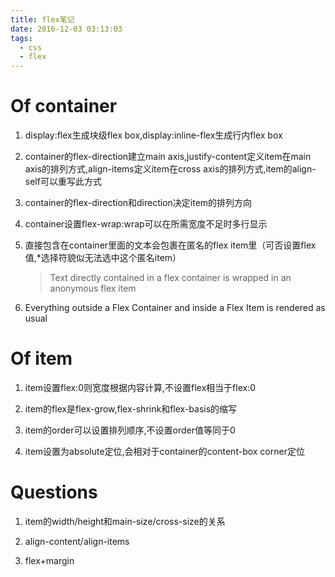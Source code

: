 ```yaml
---
title: flex笔记
date: 2016-12-03 03:13:03
tags: 
  - css 
  - flex
---
```


# Of container

1. display:flex生成块级flex box,display:inline-flex生成行内flex box

2. container的flex-direction建立main axis,justify-content定义item在main axis的排列方式,align-items定义item在cross axis的排列方式,item的align-self可以重写此方式

3. container的flex-direction和direction决定item的排列方向

4. container设置flex-wrap:wrap可以在所需宽度不足时多行显示

5. 直接包含在container里面的文本会包裹在匿名的flex item里（可否设置flex值,*选择符貌似无法选中这个匿名item）

   > Text directly contained in a flex container is wrapped in an anonymous flex item

6. Everything outside a Flex Container and inside a Flex Item is rendered as usual

# Of item

1. item设置flex:0则宽度根据内容计算,不设置flex相当于flex:0

2. item的flex是flex-grow,flex-shrink和flex-basis的缩写

3. item的order可以设置排列顺序,不设置order值等同于0

4. item设置为absolute定位,会相对于container的content-box corner定位

# Questions

1. item的width/height和main-size/cross-size的关系

2. align-content/align-items

3. flex+margin